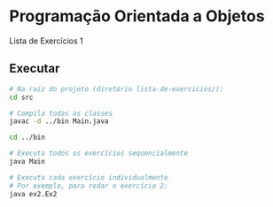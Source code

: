 # Programação Orientada a Objetos

Lista de Exercícios 1

## Executar

```bash
# Na raiz do projeto (diretório lista-de-exercicios/):
cd src

# Compila todas as classes
javac -d ../bin Main.java

cd ../bin

# Executa todos os exercícios sequencialmente
java Main

# Executa cada exercício individualmente
# Por exemplo, para rodar o exercício 2:
java ex2.Ex2
```
